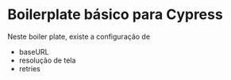 # Boilerplate básico para Cypress
Neste boiler plate, existe a configuração de
- baseURL
- resolução de tela
- retries